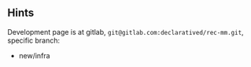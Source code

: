 ## Hints
Development page is at gitlab, `git@gitlab.com:declaratived/rec-mm.git`, specific branch:
- new/infra
